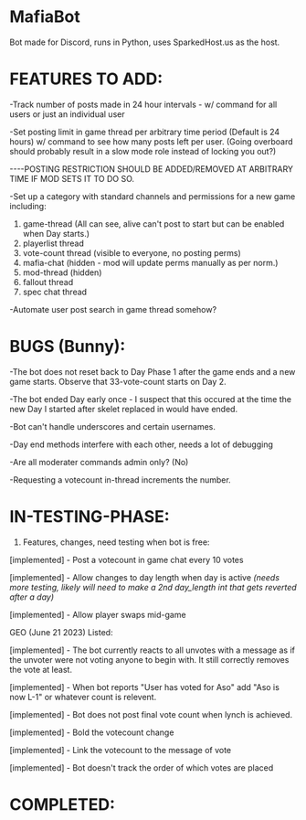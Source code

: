 # MafiaBot

Bot made for Discord, runs in Python, uses SparkedHost.us as the host.

# FEATURES TO ADD:

-Track number of posts made in 24 hour intervals - w/ command for all users or just an individual user

-Set posting limit in game thread per arbitrary time period (Default is 24 hours) w/ command to see how many posts left per user. (Going overboard should probably result in a slow mode role instead of locking you out?) 

----POSTING RESTRICTION SHOULD BE ADDED/REMOVED AT ARBITRARY TIME IF MOD SETS IT TO DO SO.

-Set up a category with standard channels and permissions for a new game including: 
1) game-thread (All can see, alive can't post to start but can be enabled when Day starts.) 
2) playerlist thread 
3) vote-count thread (visible to everyone, no posting perms)
4) mafia-chat (hidden - mod will update perms manually as per norm.)
5) mod-thread (hidden)
6) fallout thread
7) spec chat thread

-Automate user post search in game thread somehow?

# BUGS (Bunny):

-The bot does not reset back to Day Phase 1 after the game ends and a new game starts.  Observe that ⁠33-vote-count starts on Day 2.

-The bot ended Day early once - I suspect that this occured at the time the new Day I started after skelet replaced in would have ended. 

-Bot can't handle underscores and certain usernames.

-Day end methods interfere with each other, needs a lot of debugging

-Are all moderater commands admin only? (No) 

-Requesting a votecount in-thread increments the number.

# IN-TESTING-PHASE:
1) Features, changes, need testing when bot is free:

[implemented] - Post a votecount in game chat every 10 votes

[implemented] - Allow changes to day length when day is active
*(needs more testing, likely will need to make a 2nd day_length int that gets reverted after a day)*

[implemented] - Allow player swaps mid-game


GEO (June 21 2023) Listed:

[implemented] - The bot currently reacts to all unvotes with a message as if the unvoter were not voting anyone to begin with.  It still correctly removes the vote at least.

[implemented] - When bot reports "User has voted for Aso" add "Aso is now L-1" or whatever count is relevent.

[implemented] - Bot does not post final vote count when lynch is achieved.

[implemented] - Bold the votecount change

[implemented] - Link the votecount to the message of vote

[implemented] - Bot doesn't track the order of which votes are placed

# COMPLETED:

